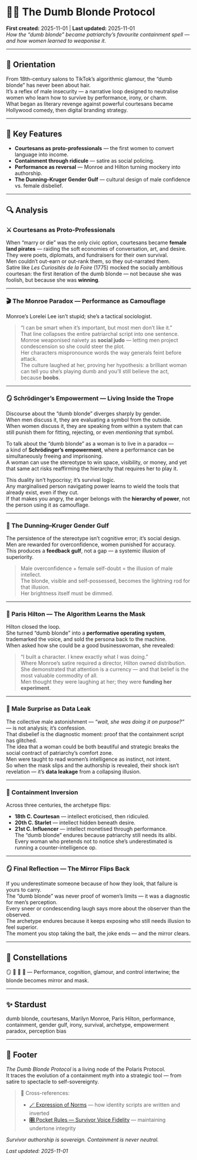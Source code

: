 # 💇‍♀️ The Dumb Blonde Protocol  
**First created:** 2025-11-01 | **Last updated:** 2025-11-01  
*How the “dumb blonde” became patriarchy’s favourite containment spell — and how women learned to weaponise it.*
<!--G-d please can you make me a man next time. I would like to see just how much of this is testosterone, and just how much of this is the socialisation into overconfidence and stupidity. See also the endless questions of "gamer girls" and the pathological need to undermine their "knowledge" of games in purity testing "20 questions of niche fandom lore". Get. A. Life.-->
---

## 🧭 Orientation  
From 18th-century salons to TikTok’s algorithmic glamour, the “dumb blonde” has never been about hair.  
It’s a reflex of male insecurity — a narrative loop designed to neutralise women who learn how to survive by performance, irony, or charm.  
What began as literary revenge against powerful courtesans became Hollywood comedy, then digital branding strategy.

---

## 🧩 Key Features  
- **Courtesans as proto-professionals** — the first women to convert language into income.  
- **Containment through ridicule** — satire as social policing.  
- **Performance as reversal** — Monroe and Hilton turning mockery into authorship.  
- **The Dunning–Kruger Gender Gulf** — cultural design of male confidence vs. female disbelief.  

---

## 🔍 Analysis  

### ⚔️ Courtesans as Proto-Professionals  
When “marry or die” was the only civic option, courtesans became **female land pirates** — raiding the soft economies of conversation, art, and desire.  
They were poets, diplomats, and fundraisers for their own survival.  
Men couldn’t out-earn or out-rank them, so they out-narrated them.  
Satire like *Les Curiosités de la Foire* (1775) mocked the socially ambitious courtesan: the first iteration of the dumb blonde — not because she was foolish, but because she was **winning**.

---

### 🎬 The Monroe Paradox — Performance as Camouflage  
Monroe’s Lorelei Lee isn’t stupid; she’s a tactical sociologist.  
> “I can be smart when it’s important, but most men don’t like it.”  
That line collapses the entire patriarchal script into one sentence.  
Monroe weaponised naivety as **social judo** — letting men project condescension so she could steer the plot.  
Her characters mispronounce words the way generals feint before attack.  
The culture laughed at her, proving her hypothesis: a brilliant woman can tell you she’s playing dumb and you’ll still believe the act, because **boobs**.

---

### 🪞 Schrödinger’s Empowerment — Living Inside the Trope  
Discourse about the “dumb blonde” diverges sharply by gender.  
When men discuss it, they are evaluating a symbol from the outside.  
When women discuss it, they are speaking from within a system that can still punish them for fitting, rejecting, or even *mentioning* that symbol.  

To talk about the “dumb blonde” as a woman is to live in a paradox —  
a kind of **Schrödinger’s empowerment**, where a performance can be simultaneously freeing and imprisoning.  
A woman can use the stereotype to win space, visibility, or money, and yet that same act risks reaffirming the hierarchy that requires her to play it.  

This duality isn’t hypocrisy; it’s survival logic.  
Any marginalised person navigating power learns to wield the tools that already exist, even if they cut.  
If that makes you angry, the anger belongs with the **hierarchy of power**, not the person using it as camouflage.

---

### 🧠 The Dunning–Kruger Gender Gulf  
The persistence of the stereotype isn’t cognitive error; it’s social design.  
Men are rewarded for overconfidence, women punished for accuracy.  
This produces a **feedback gulf**, not a gap — a systemic illusion of superiority.  
> Male overconfidence + female self-doubt = the illusion of male intellect.  
The blonde, visible and self-possessed, becomes the lightning rod for that illusion.  
Her brightness itself must be dimmed.

---

### 📱 Paris Hilton — The Algorithm Learns the Mask  
Hilton closed the loop.  
She turned “dumb blonde” into a **performative operating system**, trademarked the voice, and sold the persona back to the machine.  
When asked how she could be a good businesswoman, she revealed:  
> “I built a character. I knew exactly what I was doing.”  
Where Monroe’s satire required a director, Hilton owned distribution.  
She demonstrated that attention is a currency — and that belief is the most valuable commodity of all.  
Men thought they were laughing at her; they were **funding her experiment**.

---

### 🤯 Male Surprise as Data Leak  
The collective male astonishment — *“wait, she was doing it on purpose?”* — is not analysis; it’s confession.  
That disbelief is the diagnostic moment: proof that the containment script has glitched.  
The idea that a woman could be both beautiful and strategic breaks the social contract of patriarchy’s comfort zone.  
Men were taught to read women’s intelligence as instinct, not intent.  
So when the mask slips and the authorship is revealed, their shock isn’t revelation — it’s **data leakage** from a collapsing illusion.  

---

### 💫 Containment Inversion  
Across three centuries, the archetype flips:  
- **18th C. Courtesan** — intellect eroticised, then ridiculed.  
- **20th C. Starlet** — intellect hidden beneath desire.  
- **21st C. Influencer** — intellect monetised through performance.  
The “dumb blonde” endures because patriarchy still needs its alibi.  
Every woman who pretends not to notice she’s underestimated is running a counter-intelligence op.

---

### 🪞 Final Reflection — The Mirror Flips Back  
If you underestimate someone because of how they look, that failure is yours to carry.  
The “dumb blonde” was never proof of women’s limits — it was a diagnostic for men’s perception.  
Every sneer or condescending laugh says more about the observer than the observed.  
The archetype endures because it keeps exposing who still needs illusion to feel superior.  
The moment you stop taking the bait, the joke ends — and the mirror clears.

---

## 🌌 Constellations  
🪞 🧠 💄 📱 — Performance, cognition, glamour, and control intertwine; the blonde becomes mirror and mask.

---

## ✨ Stardust  
dumb blonde, courtesans, Marilyn Monroe, Paris Hilton, performance, containment, gender gulf, irony, survival, archetype, empowerment paradox, perception bias

---

## 🏮 Footer  
*The Dumb Blonde Protocol* is a living node of the Polaris Protocol.  
It traces the evolution of a containment myth into a strategic tool — from satire to spectacle to self-sovereignty.  

> 📡 Cross-references:  
> - [🪄 Expression of Norms](../🪄_Expression_Of_Norms/) — how identity scripts are written and inverted  
> - [🎛️ Pocket Rules — Survivor Voice Fidelity](../../🎛️_pocket_rules_survivor_voice_fidelity.md) — maintaining undertone integrity  

*Survivor authorship is sovereign. Containment is never neutral.*  

_Last updated: 2025-11-01_
